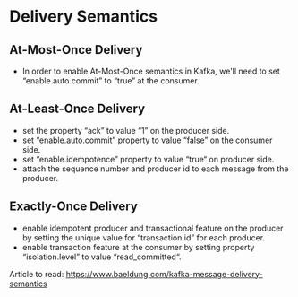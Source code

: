 # Delivery Semantics 

## At-Most-Once Delivery

- In order to enable At-Most-Once semantics in Kafka, we'll need to set “enable.auto.commit” to “true” at the consumer.

## At-Least-Once Delivery

- set the property “ack” to value “1” on the producer side.
- set “enable.auto.commit” property to value “false” on the consumer side.
- set “enable.idempotence” property to value “true“ on producer side.
- attach the sequence number and producer id to each message from the producer.

## Exactly-Once Delivery

- enable idempotent producer and transactional feature on the producer by setting the unique value for “transaction.id” for each producer.
- enable transaction feature at the consumer by setting property “isolation.level” to value “read_committed“.

Article to read: https://www.baeldung.com/kafka-message-delivery-semantics

